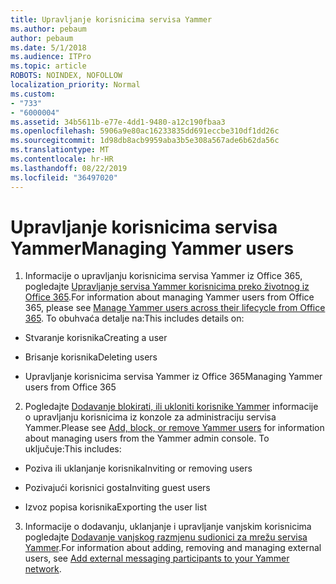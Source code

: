 ```yaml
---
title: Upravljanje korisnicima servisa Yammer
ms.author: pebaum
author: pebaum
ms.date: 5/1/2018
ms.audience: ITPro
ms.topic: article
ROBOTS: NOINDEX, NOFOLLOW
localization_priority: Normal
ms.custom:
- "733"
- "6000004"
ms.assetid: 34b5611b-e77e-4dd1-9480-a12c190fbaa3
ms.openlocfilehash: 5906a9e80ac16233835dd691eccbe310df1dd26c
ms.sourcegitcommit: 1d98db8acb9959aba3b5e308a567ade6b62da56c
ms.translationtype: MT
ms.contentlocale: hr-HR
ms.lasthandoff: 08/22/2019
ms.locfileid: "36497020"
---
```

# <a name="managing-yammer-users"></a><span data-ttu-id="8c71e-102">Upravljanje korisnicima servisa Yammer</span><span class="sxs-lookup"><span data-stu-id="8c71e-102">Managing Yammer users</span></span>

1. <span data-ttu-id="8c71e-103">Informacije o upravljanju korisnicima servisa Yammer iz Office 365, pogledajte [Upravljanje servisa Yammer korisnicima preko životnog iz Office 365](https://support.office.com/article/6c4c8fff-6444-404a-bffc-f9da0bcc3039).</span><span class="sxs-lookup"><span data-stu-id="8c71e-103">For information about managing Yammer users from Office 365, please see [Manage Yammer users across their lifecycle from Office 365](https://support.office.com/article/6c4c8fff-6444-404a-bffc-f9da0bcc3039).</span></span> <span data-ttu-id="8c71e-104">To obuhvaća detalje na:</span><span class="sxs-lookup"><span data-stu-id="8c71e-104">This includes details on:</span></span>

  - <span data-ttu-id="8c71e-105">Stvaranje korisnika</span><span class="sxs-lookup"><span data-stu-id="8c71e-105">Creating a user</span></span>

  - <span data-ttu-id="8c71e-106">Brisanje korisnika</span><span class="sxs-lookup"><span data-stu-id="8c71e-106">Deleting users</span></span>

  - <span data-ttu-id="8c71e-107">Upravljanje korisnicima servisa Yammer iz Office 365</span><span class="sxs-lookup"><span data-stu-id="8c71e-107">Managing Yammer users from Office 365</span></span>

2. <span data-ttu-id="8c71e-108">Pogledajte [Dodavanje blokirati, ili ukloniti korisnike Yammer](http://alchemyportal.azurewebsites.net/Rule/ManageYammer%20users%20across%20their%20lifecycle%20from%20Office%20365) informacije o upravljanju korisnicima iz konzole za administraciju servisa Yammer.</span><span class="sxs-lookup"><span data-stu-id="8c71e-108">Please see [Add, block, or remove Yammer users](http://alchemyportal.azurewebsites.net/Rule/ManageYammer%20users%20across%20their%20lifecycle%20from%20Office%20365) for information about managing users from the Yammer admin console.</span></span> <span data-ttu-id="8c71e-109">To uključuje:</span><span class="sxs-lookup"><span data-stu-id="8c71e-109">This includes:</span></span>

  - <span data-ttu-id="8c71e-110">Poziva ili uklanjanje korisnika</span><span class="sxs-lookup"><span data-stu-id="8c71e-110">Inviting or removing users</span></span>

  - <span data-ttu-id="8c71e-111">Pozivajući korisnici gosta</span><span class="sxs-lookup"><span data-stu-id="8c71e-111">Inviting guest users</span></span>

  - <span data-ttu-id="8c71e-112">Izvoz popisa korisnika</span><span class="sxs-lookup"><span data-stu-id="8c71e-112">Exporting the user list</span></span>

3. <span data-ttu-id="8c71e-113">Informacije o dodavanju, uklanjanje i upravljanje vanjskim korisnicima pogledajte [Dodavanje vanjskog razmjenu sudionici za mrežu servisa Yammer](https://support.office.com/article/423653bb-86b2-4eac-9d7e-dca121f7c16c).</span><span class="sxs-lookup"><span data-stu-id="8c71e-113">For information about adding, removing and managing external users, see [Add external messaging participants to your Yammer network](https://support.office.com/article/423653bb-86b2-4eac-9d7e-dca121f7c16c).</span></span>
